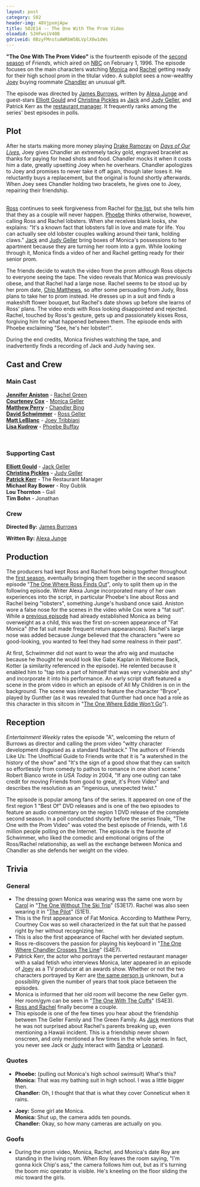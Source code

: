 ```yaml
---
layout: post 
category: S02 
header-img: 48VjpxmjApw 
title: S02E14 -- The One With The Prom Video 
oloadid: SJHFwsiV408 
gdriveid: 0BzyFMnstuAWRbW5BLVplX0w1dWs 
--- 
```

<!--more--> 
<p><b>"The One With The Prom Video"</b> is the fourteenth episode of the <a href="/wiki/Second_season" title="Second season" class="mw-redirect">second season</a> of <i>Friends</i>, which aired on <a href="/wiki/NBC" title="NBC">NBC</a> on February 1, 1996. The episode focuses on the main characters watching <a href="/wiki/Monica" title="Monica" class="mw-redirect">Monica</a> and <a href="/wiki/Rachel" title="Rachel" class="mw-redirect">Rachel</a> getting ready for their high school prom in the titular video. A subplot sees a now-wealthy <a href="/wiki/Joey" title="Joey" class="mw-redirect">Joey</a> buying roommate <a href="/wiki/Chandler" title="Chandler" class="mw-redirect">Chandler</a> an unusual gift.
</p><p>The episode was directed by <a href="/wiki/James_Burrows" title="James Burrows">James Burrows</a>, written by <a href="/wiki/Alexa_Junge" title="Alexa Junge">Alexa Junge</a> and guest-stars <a href="/wiki/Elliott_Gould" title="Elliott Gould">Elliott Gould</a> and <a href="/wiki/Christina_Pickles" title="Christina Pickles">Christina Pickles</a> as <a href="/wiki/Jack_Geller" title="Jack Geller">Jack</a> and <a href="/wiki/Judy_Geller" title="Judy Geller">Judy Geller</a>, and Patrick Kerr as the <a href="/wiki/Resturant_Manger/Producer" title="Resturant Manger/Producer">restaurant manager</a>. It frequently ranks among the series' best episodes in polls.
</p>
<h2><span class="mw-headline" id="Plot">Plot</span></h2>
<p>After he starts making more money playing <a href="/wiki/Drake_Ramoray" title="Drake Ramoray">Drake Ramoray</a> on <i><a href="/wiki/Days_of_Our_Lives" title="Days of Our Lives" class="mw-redirect">Days of Our Lives</a></i>, Joey gives Chandler an extremely tacky gold, engraved bracelet as thanks for paying for head shots and food. Chandler mocks it when it costs him a date, greatly upsetting Joey when he overhears. Chandler apologizes to Joey and promises to never take it off again, though later loses it. He reluctantly buys a replacement, but the original is found shortly afterwards. When Joey sees Chandler holding two bracelets, he gives one to Joey, repairing their friendship.
</p><p><br />
<a href="/wiki/Ross" title="Ross" class="mw-redirect">Ross</a> continues to seek forgiveness from Rachel for <a href="/wiki/The_One_With_The_List" title="The One With The List">the list</a>, but she tells him that they as a couple will never happen. <a href="/wiki/Phoebe" title="Phoebe" class="mw-redirect">Phoebe</a> thinks otherwise, however, calling Ross and Rachel lobsters. When she receives blank looks, she explains: "It's a known fact that lobsters fall in love and mate for life. You can actually see old lobster couples walking around their tank, holding claws." <a href="/wiki/Jack_Geller" title="Jack Geller">Jack</a> and <a href="/wiki/Judy_Geller" title="Judy Geller">Judy Geller</a> bring boxes of Monica's possessions to her apartment because they are turning her room into a gym. While looking through it, Monica finds a video of her and Rachel getting ready for their senior prom.
</p><p>The friends decide to watch the video from the prom although Ross objects to everyone seeing the tape. The video reveals that Monica was previously obese, and that Rachel had a large nose. Rachel seems to be stood up by her prom date, <a href="/wiki/Chip_Matthews" title="Chip Matthews">Chip Matthews</a>, so after some persuading from Judy, Ross plans to take her to prom instead. He dresses up in a suit and finds a makeshift flower bouquet, but Rachel's date shows up before she learns of Ross' plans. The video ends with Ross looking disappointed and rejected. Rachel, touched by Ross's gesture, gets up and passionately kisses Ross, forgiving him for what happened between them. The episode ends with Phoebe exclaiming "See, he's her lobster!".
</p><p>During the end credits, Monica finishes watching the tape, and inadvertently finds a recording of Jack and Judy having sex.
</p>
<h2><span class="mw-headline" id="Cast_and_Crew">Cast and Crew</span></h2>
<h3><span class="mw-headline" id="Main_Cast">Main Cast</span></h3>
<p><b><a href="/wiki/Jennifer_Aniston" title="Jennifer Aniston">Jennifer Aniston</a></b> - <a href="/wiki/Rachel_Green" title="Rachel Green">Rachel Green</a><br />
<b><a href="/wiki/Courteney_Cox" title="Courteney Cox">Courteney Cox</a></b> - <a href="/wiki/Monica_Geller" title="Monica Geller" class="mw-redirect">Monica Geller</a><br />
<b><a href="/wiki/Matthew_Perry" title="Matthew Perry">Matthew Perry</a></b> - <a href="/wiki/Chandler_Bing" title="Chandler Bing">Chandler Bing</a><br />
<b><a href="/wiki/David_Schwimmer" title="David Schwimmer">David Schwimmer</a></b> - <a href="/wiki/Ross_Geller" title="Ross Geller">Ross Geller</a><br />
<b><a href="/wiki/Matt_LeBlanc" title="Matt LeBlanc">Matt LeBlanc</a></b> - <a href="/wiki/Joey_Tribbiani" title="Joey Tribbiani" class="mw-redirect">Joey Tribbiani</a><br />
<b><a href="/wiki/Lisa_Kudrow" title="Lisa Kudrow">Lisa Kudrow</a></b> - <a href="/wiki/Phoebe_Buffay" title="Phoebe Buffay">Phoebe Buffay</a><br />
</p><p><br />
</p>
<h3><span class="mw-headline" id="Supporting_Cast">Supporting Cast</span></h3>
<p><b><a href="/wiki/Elliott_Gould" title="Elliott Gould">Elliott Gould</a></b> - <a href="/wiki/Jack_Geller" title="Jack Geller">Jack Geller</a><br />
<b><a href="/wiki/Christina_Pickles" title="Christina Pickles">Christina Pickles</a></b> - <a href="/wiki/Judy_Geller" title="Judy Geller">Judy Geller</a><br />
<b><a rel="nofollow" class="external text" href="https://en.wikipedia.org/wiki/Patrick_Kerr">Patrick Kerr</a></b> - The Restaurant Manager<br />
<b>Michael Ray Bower</b> - Roy Gublik<br />
<b>Lou Thornton</b> - Gail<br />
<b>Tim Bohn</b> - Jonathan<br />
</p>
<h3><span class="mw-headline" id="Crew">Crew</span></h3>
<p><b>Directed By:</b>
<a href="/wiki/James_Burrows" title="James Burrows">James Burrows</a>
</p><p><b>Written By:</b>
<a href="/wiki/Alexa_Junge" title="Alexa Junge">Alexa Junge</a>
</p>
<h2><span class="mw-headline" id="Production">Production</span></h2>
<p>The producers had kept Ross and Rachel from being together throughout the <a href="/wiki/Season_One" title="Season One" class="mw-redirect">first season</a>, eventually bringing them together in the second season episode "<a href="/wiki/The_One_Where_Ross_Finds_Out" title="The One Where Ross Finds Out">The One Where Ross Finds Out</a>", only to split them up in the following episode. Writer Alexa Junge incorporated many of her own experiences into the script, in particular Phoebe's line about Ross and Rachel being "lobsters", something Junge's husband once said. Aniston wore a false nose for the scenes in the video while Cox wore a "fat suit". While a <a href="/wiki/The_One_Where_Nana_Dies_Twice" title="The One Where Nana Dies Twice">previous episode</a> had already established Monica as being overweight as a child, this was the first on-screen appearance of "Fat Monica" (the fat suit made frequent return appearances). Rachel's large nose was added because Junge believed that the characters "were so good-looking, you wanted to feel they had some realness in their past".
</p><p>At first, Schwimmer did not want to wear the afro wig and mustache because he thought he would look like Gabe Kaplan in Welcome Back, Kotter (a similarity referenced in the episode). He relented because it enabled him to "tap into a part of himself that was very vulnerable and shy" and incorporate it into his performance. An early script draft featured a scene in the prom video in which an episode of All My Children is on in the background. The scene was intended to feature the character "Bryce", played by Gunther (as it was revealed that Gunther had once had a role as this character in this sitcom in "<a href="/wiki/The_One_Where_Eddie_Won%27t_Go" title="The One Where Eddie Won't Go">The One Where Eddie Won't Go</a>").
</p>
<h2><span class="mw-headline" id="Reception">Reception</span></h2>
<p><i>Entertainment Weekly</i> rates the episode "A", welcoming the return of Burrows as director and calling the prom video "witty character development disguised as a standard flashback." The authors of Friends Like Us: The Unofficial Guide to Friends write that it is "a watershed in the history of the show" and "It's the sign of a good show that they can switch so effortlessly from comedy to pathos to romance in one short scene." Robert Bianco wrote in <i>USA Today</i> in 2004, "If any one outing can take credit for moving Friends from good to great, it's Prom Video" and describes the resolution as an "ingenious, unexpected twist."
</p><p>The episode is popular among fans of the series. It appeared on one of the first region 1 "Best Of" DVD releases and is one of the two episodes to feature an audio commentary on the region 1 DVD release of the complete second season. In a poll conducted shortly before the series finale, "The One with the Prom Video" was voted the best episode of Friends, with 1.6 million people polling on the Internet. The episode is the favorite of Schwimmer, who liked the comedic and emotional origins of the Ross/Rachel relationship, as well as the exchange between Monica and Chandler as she defends her weight on the video.
</p>
<h2><span class="mw-headline" id="Trivia">Trivia</span></h2>
<h3><span class="mw-headline" id="General">General</span></h3>
<ul><li>The dressing gown Monica was wearing was the same one worn by <a href="/wiki/Carol_Willick" title="Carol Willick">Carol</a> in "<a href="/wiki/The_One_Without_The_Ski_Trip" title="The One Without The Ski Trip">The One Without The Ski Trip</a>" (S3E17). Rachel was also seen wearing it in "<a href="/wiki/The_Pilot" title="The Pilot">The Pilot</a>" (S1E1).
</li><li>This is the first appearance of Fat Monica. According to Matthew Perry, Courtney Cox was so well characterized in the fat suit that he passed right by her without recognizing her.
</li><li>This is also the first appearance of Rachel with her deviated septum.
</li><li>Ross re-discovers the passion for playing his keyboard in "<a href="/wiki/The_One_Where_Chandler_Crosses_The_Line" title="The One Where Chandler Crosses The Line">The One Where Chandler Crosses The Line</a>" (S4E7).
</li><li>Patrick Kerr, the actor who portrays the perverted restaurant manager with a salad fetish who interviews Monica, later appeared in an episode of <a href="/wiki/Joey_(TV_Series)" title="Joey (TV Series)">Joey</a> as a TV producer at an awards show. Whether or not the two characters portrayed by Kerr are <a href="/wiki/Resturant_Manger/Producer" title="Resturant Manger/Producer">the same person is</a> unknown, but a possibility given the number of years that took place between the episodes.
</li><li>Monica is informed that her old room will become the new Geller gym. Her room/gym can be seen in "<a href="/wiki/The_One_With_The_Cuffs" title="The One With The Cuffs">The One With The Cuffs</a>" (S4E3).
</li><li><a href="/wiki/Ross_and_Rachel" title="Ross and Rachel">Ross and Rachel</a> finally become a couple.
</li><li>This episode is one of the few times you hear about the friendship between The Geller Family and The Green Family. As <a href="/wiki/Jack_Geller" title="Jack Geller">Jack</a> mentions that he was not surprised about Rachel's parents breaking up, even mentioning a Hawaii incident. This is a friendship never shown onscreen, and only mentioned a few times in the whole series. In fact, you never see Jack or <a href="/wiki/Judy_Geller" title="Judy Geller">Judy</a> interact with <a href="/wiki/Sandra_Green" title="Sandra Green">Sandra</a> or <a href="/wiki/Leonard_Green" title="Leonard Green">Leonard</a>. 
</li></ul>
<h3><span class="mw-headline" id="Quotes"> Quotes </span></h3>
<ul><li><b>Phoebe:</b> (pulling out Monica's high school swimsuit) What's this?<br /><b>Monica:</b> That was my bathing suit in high school. I was a little bigger then.<br /><b>Chandler:</b> Oh, I thought that that is what they cover Conneticut when it rains.
</li></ul>
<ul><li><b>Joey:</b> Some girl ate Monica.<br /><b>Monica:</b> Shut up, the camera adds ten pounds.<br /><b>Chandler:</b> Okay, so how many cameras are actually on you.
</li></ul>
<h3><span class="mw-headline" id="Goofs">Goofs</span></h3>
<ul><li>During the prom video, Monica, Rachel, and Monica's date Roy are standing in the living room. When Roy leaves the room saying, "I'm gonna kick Chip's ass," the camera follows him out, but as it's turning the boom mic operator is visible. He's kneeling on the floor sliding the mic toward the girls.
</li></ul>
